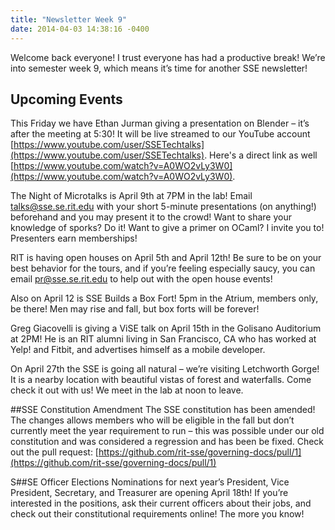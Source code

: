 ```yaml
---
title: "Newsletter Week 9"
date: 2014-04-03 14:38:16 -0400
---
```


Welcome back everyone! I trust everyone has had a productive break! We’re into semester week 9, which means it’s time for another SSE newsletter!

## Upcoming Events
This Friday we have Ethan Jurman giving a presentation on Blender – it’s after the meeting at 5:30! It will be live streamed to our YouTube account [https://www.youtube.com/user/SSETechtalks](https://www.youtube.com/user/SSETechtalks). Here's a direct link as well [https://www.youtube.com/watch?v=A0WO2vLy3W0](https://www.youtube.com/watch?v=A0WO2vLy3W0).

The Night of Microtalks is April 9th at 7PM in the lab! Email <talks@sse.se.rit.edu> with your short 5-minute presentations (on anything!) beforehand and you may present it to the crowd! Want to share your knowledge of sporks? Do it! Want to give a primer on OCaml? I invite you to! Presenters earn memberships!

RIT is having open houses on April 5th and April 12th! Be sure to be on your best behavior for the tours, and if you’re feeling especially saucy, you can email <pr@sse.se.rit.edu> to help out with the open house events!

Also on April 12 is SSE Builds a Box Fort! 5pm in the Atrium, members only, be there! Men may rise and fall, but box forts will be forever!

Greg Giacovelli is giving a ViSE talk on April 15th in the Golisano Auditorium at 2PM! He is an RIT alumni living in San Francisco, CA who has worked at Yelp! and Fitbit, and advertises himself as a mobile developer.

On April 27th the SSE is going all natural – we’re visiting Letchworth Gorge! It is a nearby location with beautiful vistas of forest and waterfalls. Come check it out with us! We meet in the lab at noon to leave.

##SSE Constitution Amendment
The SSE constitution has been amended! The changes allows members who will be eligible in the fall but don’t currently meet the year requirement to run – this was possible under our old constitution and was considered a regression and has been be fixed.
Check out the pull request: [https://github.com/rit-sse/governing-docs/pull/1](https://github.com/rit-sse/governing-docs/pull/1)

S##SE Officer Elections
Nominations for next year’s President, Vice President, Secretary, and Treasurer are opening April 18th! If you’re interested in the positions, ask their current officers about their jobs, and check out their constitutional requirements online! The more you know!